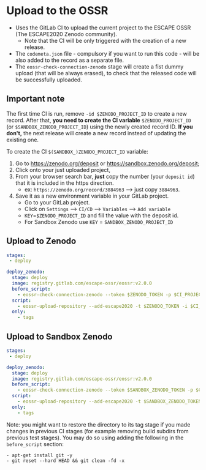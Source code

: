 # Upload to the OSSR

 - Uses the GitLab CI to upload the current project to the ESCAPE OSSR (The ESCAPE2020 Zenodo community).
    - Note that the CI will be only triggered with the creation of a new release.
 - The `codemeta.json` file - compulsory if you want to run this code - will be also added to the record as
 a separate file.
 - The `eossr-check-connection-zenodo` stage will create a fist dummy upload (that will be always erased), to check
 that the released code will be successfully uploaded.

## Important note

The first time CI is run, remove `-id $ZENODO_PROJECT_ID` to create a new record.
After that, **you need to create the CI variable** `$ZENODO_PROJECT_ID` (or `$SANDBOX_ZENODO_PROJECT_ID`)
using the newly created record ID.
**If you don't,** the next release will create a new record instead of updating the existing one.

To create the CI `$(SANDBOX_)ZENODO_PROJECT_ID` variable:
1. Go to https://zenodo.org/deposit or https://sandbox.zenodo.org/deposit;
2. Click onto your just uploaded project,
3. From your browser search bar, **just** copy the number (your `deposit id`) that it is included in the https direction.
   - ex: `https://zenodo.org/record/3884963` --> just copy `3884963`.
4. Save it as a new environment variable in your GitLab project.
    * Go to your GitLab project.
    * Click on `Settings` --> `CI/CD` --> `Variables` --> `Add variable`
    * `KEY`=`$ZENODO_PROJECT_ID` and fill the value with the deposit id.
    * For Sandbox Zenodo use `KEY` = `SANDBOX_ZENODO_PROJECT_ID`


## Upload to Zenodo

```yaml
stages:
 - deploy

deploy_zenodo:
  stage: deploy
  image: registry.gitlab.com/escape-ossr/eossr:v2.0.0
  before_script:
    - eossr-check-connection-zenodo --token $ZENODO_TOKEN -p $CI_PROJECT_DIR
  script:
    - eossr-upload-repository --add-escape2020 -t $ZENODO_TOKEN -i $CI_PROJECT_DIR --archive-name $CI_PROJECT_NAME.zip [-id $ZENODO_PROJECT_ID]
  only:
    - tags

```

## Upload to Sandbox Zenodo

```yaml
stages:
 - deploy

deploy_zenodo:
  stage: deploy
  image: registry.gitlab.com/escape-ossr/eossr:v2.0.0
  before_script:
    - eossr-check-connection-zenodo --token $SANDBOX_ZENODO_TOKEN -p $CI_PROJECT_DIR --sandbox
  script:
    - eossr-upload-repository --add-escape2020 -t $SANDBOX_ZENODO_TOKEN --sandbox -i $CI_PROJECT_DIR --archive-name $CI_PROJECT_NAME.zip [-id $SANDBOX_ZENODO_PROJECT_ID]
  only:
    - tags
```

Note: you might want to restore the directory to its tag stage if you made changes in previous CI stages
(for example removing build subdirs from previous test stages).
You may do so using adding the following in the `before_script` section:
```
- apt-get install git -y
- git reset --hard HEAD && git clean -fd -x
```
